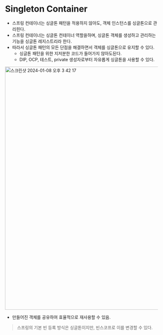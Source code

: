 # Singleton Container
- 스프링 컨테이너는 싱글톤 패턴을 적용하지 않아도, 객체 인스턴스를 싱글톤으로 관리힌다.
- 스프링 컨테이너는 싱글톤 컨테이너 역할을하며, 싱글톤 객체를 생성하고 관리하는 기능을 싱글톤 레지스트리라 한다.
- 따라서 싱글톤 패턴의 모든 단점을 해결하면서 객체를 싱글톤으로 유지할 수 있다.
  - 싱글톤 패턴을 위한 지저분한 코드가 들어가지 않아도된다.
  - DIP, OCP, 테스트, private 생성자로부터 자유롭게 싱글톤을 사용할 수 있다.

<img width="800" alt="스크린샷 2024-01-08 오후 3 42 17" src="https://github.com/hoa0217/study-repo/assets/48192141/8d84a7aa-404e-480e-8780-bee7dcea3d9a">

- 만들어진 객체를 공유하여 효율적으로 재사용할 수 있음.

> 스프링의 기본 빈 등록 방식은 싱글톤이지만, 빈스코프로 이를 변경할 수 있다.
